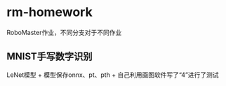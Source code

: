# rm-homework
RoboMaster作业，不同分支对于不同作业
## MNIST手写数字识别
LeNet模型 + 模型保存onnx、pt、pth + 自己利用画图软件写了“4”进行了测试
